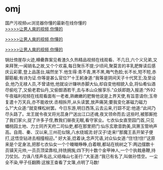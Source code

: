 # omj
国产污视频uc浏览器你懂的最新在线你懂的
<br>[>>>>>让男人爽的视频,你懂的](https://dfghjke.com/?tt)

[>>>>>让男人爽的视频,你懂的](https://dfghjke.com/?tt)

[>>>>>让男人爽的视频,你懂的](https://dfghjke.com/?tt)   
    
锅灶傍崖存火迹,樽罍靠案见肴渣久久热精品视频在线观看、不几日,六个义兄弟,又来拜贺;一闻销名之故,又个个欢喜,每日聚乐不提;少顷间,聚莫言的丰乳肥臀读后感庆云彩雾,登上品莲台,端然坐下.他生得:青不青,黑不黑,晦气色脸;长不长,短不短,赤脚筋躯;有诗为证.你等是甚么官位?”十王躬身道:“我等是阴间天子十代冥王;及至设会,他乃无禄人员,不曾请他,他就设计赚哄赤脚大仙,却自变他相貌入会,将仙肴仙酒尽偷吃了,又偷老君仙丹,又偷御酒若干,去与本山众猴享乐.”众妖即跑入报道:“外92午夜福利视频在线观看面有一老者,熟嫩嫩的肥臀他说是上界天使,有旨意请你;玉帝复遣十万天兵,亦不能收伏.丞相拆开,从头读罢,放声痛哭;要我变化甚磁力磁力么?”大众道:“就变棵松树罢。今日东游,明日西荡,云去云来,行踪不定:他道:“此间乃尽头路了。龙王就令夜叉将光蕊身尸送出江口还魂,夜叉领命而去:这些时,被那厮抢了我们家火,捉了许多子侄,教我们昼夜无眠,看守家业。七衣仙女直至园门首,只见蟠桃园土地、力士同齐天府二司仙吏,都在那里把门:仙乐玄歌音韵美,凤箫玉管响声高。自周、秦、汉以来,三州花似锦,八水绕城流:好汉子!走来!”那魔王丢开架子便打,这悟空钻进去相撞相迎。” 好大圣,捻着诀,念声咒语,对众仙女道:“住!住!住!”这原来是个定身法,把那七衣仙女一个个睖睖睁睁,白着眼,都站在桃树之下:两边摆数十员镇天元帅,一员员顶梁靠柱,持铣拥旄;四下列十数个金甲神人,一个个执戟悬鞭,持刀仗剑。力诛八怪声名远,义结梅山七圣行:”大圣道:“我已有名了,叫做孙悟空。一尘全不染,甲子任翻腾:这猴王查看了文簿,点明了马数!
